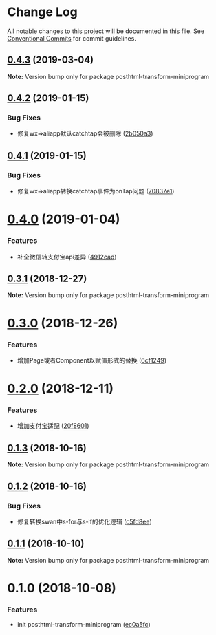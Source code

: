 # Change Log

All notable changes to this project will be documented in this file.
See [Conventional Commits](https://conventionalcommits.org) for commit guidelines.

<a name="0.4.3"></a>
## [0.4.3](https://github.com/landn172/jgb-transform/compare/posthtml-transform-miniprogram@0.4.2...posthtml-transform-miniprogram@0.4.3) (2019-03-04)

**Note:** Version bump only for package posthtml-transform-miniprogram





<a name="0.4.2"></a>
## [0.4.2](https://github.com/landn172/jgb-transform/compare/posthtml-transform-miniprogram@0.4.1...posthtml-transform-miniprogram@0.4.2) (2019-01-15)


### Bug Fixes

* 修复wx=>aliapp默认catchtap会被删除 ([2b050a3](https://github.com/landn172/jgb-transform/commit/2b050a3))





<a name="0.4.1"></a>
## [0.4.1](https://github.com/landn172/jgb-transform/compare/posthtml-transform-miniprogram@0.4.0...posthtml-transform-miniprogram@0.4.1) (2019-01-15)


### Bug Fixes

* 修复wx=>aliapp转换catchtap事件为onTap问题 ([70837e1](https://github.com/landn172/jgb-transform/commit/70837e1))





<a name="0.4.0"></a>
# [0.4.0](https://github.com/landn172/jgb-transform/compare/posthtml-transform-miniprogram@0.3.1...posthtml-transform-miniprogram@0.4.0) (2019-01-04)


### Features

* 补全微信转支付宝api差异 ([4912cad](https://github.com/landn172/jgb-transform/commit/4912cad))





<a name="0.3.1"></a>
## [0.3.1](https://github.com/landn172/jgb-transform/compare/posthtml-transform-miniprogram@0.3.0...posthtml-transform-miniprogram@0.3.1) (2018-12-27)

**Note:** Version bump only for package posthtml-transform-miniprogram





<a name="0.3.0"></a>
# [0.3.0](https://github.com/landn172/jgb-transform/compare/posthtml-transform-miniprogram@0.2.0...posthtml-transform-miniprogram@0.3.0) (2018-12-26)


### Features

* 增加Page或者Component以赋值形式的替换 ([6cf1249](https://github.com/landn172/jgb-transform/commit/6cf1249))





<a name="0.2.0"></a>
# [0.2.0](https://github.com/landn172/jgb-transform/compare/posthtml-transform-miniprogram@0.1.3...posthtml-transform-miniprogram@0.2.0) (2018-12-11)


### Features

* 增加支付宝适配 ([20f8601](https://github.com/landn172/jgb-transform/commit/20f8601))





<a name="0.1.3"></a>
## [0.1.3](https://github.com/landn172/jgb-transform/compare/posthtml-transform-miniprogram@0.1.2...posthtml-transform-miniprogram@0.1.3) (2018-10-16)

**Note:** Version bump only for package posthtml-transform-miniprogram





<a name="0.1.2"></a>
## [0.1.2](https://github.com/landn172/jgb-transform/compare/posthtml-transform-miniprogram@0.1.1...posthtml-transform-miniprogram@0.1.2) (2018-10-16)


### Bug Fixes

* 修复转换swan中s-for与s-if的优化逻辑 ([c5fd8ee](https://github.com/landn172/jgb-transform/commit/c5fd8ee))





<a name="0.1.1"></a>
## [0.1.1](https://github.com/landn172/jgb-transform/compare/posthtml-transform-miniprogram@0.1.0...posthtml-transform-miniprogram@0.1.1) (2018-10-10)

**Note:** Version bump only for package posthtml-transform-miniprogram





<a name="0.1.0"></a>
# 0.1.0 (2018-10-08)


### Features

* init posthtml-transform-miniprogram ([ec0a5fc](https://github.com/landn172/jgb-transform/commit/ec0a5fc))
